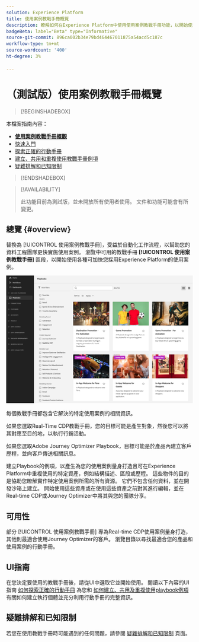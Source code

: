 ```yaml
---
solution: Experience Platform
title: 使用案例教戰手冊概覽
description: 瞭解如何在Experience Platform中使用使用案例教戰手冊功能，以開始使用各種行銷使用案例
badgeBeta: label="Beta" type="Informative"
source-git-commit: 896ca002b34e79bd464467011875a54acd5c187c
workflow-type: tm+mt
source-wordcount: '400'
ht-degree: 3%

---
```



# （測試版）使用案例教戰手冊概覽

>[!BEGINSHADEBOX]

本檔案指南內容：

* **[使用案例教戰手冊概觀](#overview)**
* [快速入門](/help/use-case-playbooks/playbooks/get-started.md)
* [探索正確的行動手冊](/help/use-case-playbooks/playbooks/discover.md)
* [建立、共用和重複使用教戰手冊例項](/help/use-case-playbooks/playbooks/create-share-reuse.md)
* [疑難排解和已知限制](troubleshooting.md)

>[!ENDSHADEBOX]

>[!AVAILABILITY]
>
>此功能目前為測試版，並未開放所有使用者使用。 文件和功能可能會有所變更。

## 總覽 {#overview}

替換為 [!UICONTROL 使用案例教戰手冊]，受益於自動化工作流程，以幫助您的資料工程團隊更快實施使用案例。 瀏覽中可用的教戰手冊 **[!UICONTROL 使用案例教戰手冊]** 區段，以開始使用各種可加快您採用Experience Platform的使用案例。

![檢視所有教戰手冊](/help/use-case-playbooks/assets/playbooks/overview/playbooks-landing-page.png)

每個教戰手冊都包含它解決的特定使用案例的相關資訊。

如果您選取Real-Time CDP教戰手冊，您的目標可能是產生對象，然後您可以將其對應至目的地，以執行行銷活動。

如果您選取Adobe Journey Optimizer Playbook，目標可能是於產品內建立客戶歷程，並向客戶傳送相關訊息。

建立Playbook的例項，以產生為您的使用案例量身打造且可在Experience Platform中重複使用的特定資產，例如結構描述、區段或歷程。 這些物件的目的是協助您瞭解實作特定使用案例所需的所有資源。 它們不包含任何資料，並在開發沙箱上建立。 開始使用這些資產或在使用這些資產之前對其進行編輯，並在Real-time CDP或Journey Optimizer中將其與您的團隊分享。

## 可用性

部分 [!UICONTROL 使用案例教戰手冊] 專為Real-time CDP使用案例量身打造，其他則最適合使用Journey Optimizer的客戶。 瀏覽目錄以尋找最適合您的產品和使用案例的行動手冊。

## UI指南

在您決定要使用的教戰手冊後，請從UI中選取它並開始使用。 閱讀以下內容的UI指南 [如何探索正確的行動手冊](/help/use-case-playbooks/playbooks/discover.md) 為您和 [如何建立、共用及重複使用playbook例項](/help/use-case-playbooks/playbooks/create-share-reuse.md) 有關如何建立執行個體並充分利用行動手冊的完整資訊。

## 疑難排解和已知限制

若您在使用教戰手冊時可能遇到的任何問題，請參閱 [疑難排解和已知限制](/help/use-case-playbooks/playbooks/troubleshooting.md) 頁面。